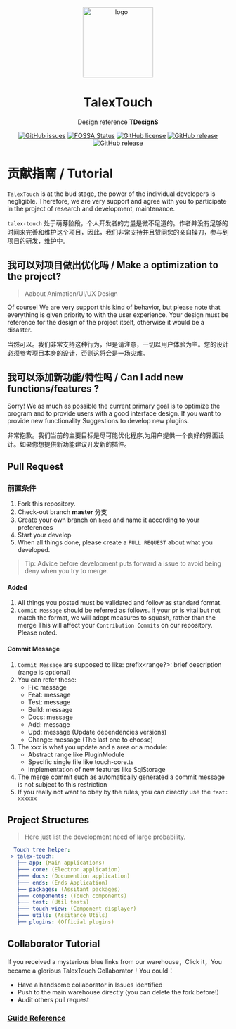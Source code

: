 <div align="center">

  <img width="160" src="https://files.catbox.moe/2el8uf.png" alt="logo">

  <h1>TalexTouch</h1>

  Design reference <b>TDesignS</b>

  [![GitHub issues](https://img.shields.io/github/issues/talex-touch/talex-touch?style=flat-square)](https://github.com/talex-touch/talex-touch/issues)
[![FOSSA Status](https://app.fossa.com/api/projects/git%2Bgithub.com%2Ftalex-touch%2Ftalex-touch.svg?type=shield)](https://app.fossa.com/projects/git%2Bgithub.com%2Ftalex-touch%2Ftalex-touch?ref=badge_shield)
  [![GitHub license](https://img.shields.io/github/license/talex-touch/talex-touch?style=flat-square)](https://github.com/talex-touch/talex-touch/blob/main/LICENSE)
  [![GitHub release](https://img.shields.io/badge/release-1.2.0-42B883?style=flat-square)](https://github.com/talex-touch/talex-touch/releases)
  [![GitHub release](https://img.shields.io/badge/dev-2.0.0-64391A?style=flat-square)](https://github.com/talex-touch/talex-touch/discussions/35)
</div>

# 贡献指南 / Tutorial

`TalexTouch` is at the bud stage, the power of the individual developers is negligible. Therefore, we are very support and agree with you to participate in the project of research and development, maintenance.

`talex-touch` 处于萌芽阶段，个人开发者的力量是微不足道的。作者并没有足够的时间来完善和维护这个项目，因此，我们非常支持并且赞同您的亲自操刀，参与到项目的研发，维护中。

## 我可以对项目做出优化吗 / Make a optimization to the project?

> Aabout Animation/UI/UX Design

Of course! We are very support this kind of behavior, but please note that everything is given priority to with the user experience. Your design must be reference for the design of the project itself, otherwise it would be a disaster.

当然可以。我们非常支持这种行为，但是请注意，一切以用户体验为主。您的设计必须参考项目本身的设计，否则这将会是一场灾难。

## 我可以添加新功能/特性吗 / Can I add new functions/features ?

Sorry! We as much as possible the current primary goal is to optimize the program and to provide users with a good interface design. If you want to provide new functionality Suggestions to develop new plugins.

非常抱歉。我们当前的主要目标是尽可能优化程序,为用户提供一个良好的界面设计。如果你想提供新功能建议开发新的插件。

## Pull Request

### 前置条件

1. Fork this repository.
2. Check-out branch **master** 分支
3. Create your own branch on `head` and name it according to your preferences
4. Start your develop
5. When all things done, please create a `PULL REQUEST` about what you developed.

> Tip: Advice before development puts forward a issue to avoid being deny when you try to merge.

#### Added

1. All things you posted must be validated and follow as standard format.
2. `Commit Message` should be referred as follows. If your pr is vital but not match the format, we will adopt measures to squash, rather than the merge
   This will affect your `Contribution Commits` on our repository. Please noted.

#### Commit Message

1. `Commit Message` are supposed to like: prefix<range?>: brief description (range is optional)
2. You can refer these:
   - Fix<xxx>: message
   - Feat<xxx>: message
   - Test<xxx>: message
   - Build<xxx>: message
   - Docs<xxx>: message
   - Add<xxx>: message
   - Upd<xxx>: message (Update dependencies versions)
   - Change<xxx>: message (The last one to choose)
3. The xxx is what you update and a area or a module:
   - Abstract range like PluginModule
   - Specific single file like touch-core.ts
   - Implementation of new features like SqlStorage
4. The merge commit such as automatically generated a commit message is not subject to this restriction
5. If you really not want to obey by the rules, you can directly use the `feat: xxxxxx`

## Project Structures

> Here just list the development need of large probability.

``` yaml
  Touch tree helper:
 > talex-touch:
   ├── app: (Main applications)
   ├─── core: (Electron application)
   ├─── docs: (Documention application)
   ├─── ends: (Ends Application)
   ├── packages: (Assitant packages)
   ├─── components: (Touch components)
   ├─── test: (Util tests)
   ├─── touch-view: (Component displayer)
   ├─── utils: (Assitance Utils)
   ├── plugins: (Official plugins)
```

## Collaborator Tutorial

If you received a mysterious blue links from our warehouse，Click it，You became a glorious TalexTouch Collaborator！You could：

- Have a handsome collaborator in Issues identified
- Push to the main warehouse directly (you can delete the fork before!)
- Audit others pull request

### [Guide Reference](https://github.com/TalexDreamSoul/touchq/blob/main/.github/contribute/README.md)
